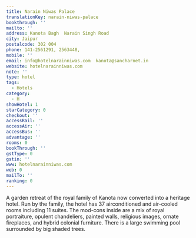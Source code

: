 ```yaml
---
title: Narain Niwas Palace
translationKey: narain-niwas-palace
bookthrough: ''
mailto: ''
address: Kanota Bagh  Narain Singh Road
city: Jaipur
postalcode: 302 004
phone: 141-2561291, 2563448,
mobile: ''
email: info@hotelnarainniwas.com  kanota@sancharnet.in
website: hotelnarainniwas.com
note: ''
type: hotel
tags:
  - Hotels
category:
  - H
showHotel: 1
starCategory: 0
checkout: ''
accessRail: ''
accessAir: ''
accessBus: ''
advantage: ''
rooms: 0
bookThrough: ''
gstType: 0
gstin: ''
www: hotelnarainniwas.com
web: 0
mailTo: ''
ranking: 0
---
```







A garden retreat of the royal family of Kanota now converted into a heritage hotel. Run by the family, the hotel has 37 airconditioned and air-cooled rooms including 11 suites. The mod-cons inside are a mix of royal portraiture, opulent chandeliers, painted walls, religious images, ornate fireplaces, and hybrid colonial furniture. There is a large swimming pool surrounded by big shaded trees.